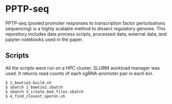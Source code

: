 # PPTP-seq
PPTP-seq (pooled promoter responses to transcription factor perturbations sequencing) is a highly scalable method to dissect regulatory genome. 
This repository includes data process scripts, processed data, external data, and jupyter notebooks used in the paper.

## Scripts
All the scripts were run on a HPC cluster. SLURM workload manager was used. It returns read counts of each sgRNA-promoter pair in each bin.
```
$ 1_bowtie2-build.sh
$ sbatch 2_bowtie2.sbatch
$ sbatch 3_create_bed_files.sbatch
$ 4_find_closest_operon.sh
```
